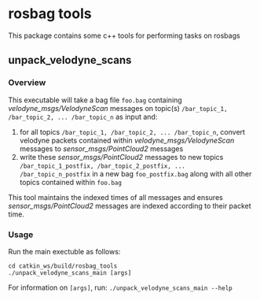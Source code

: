 # rosbag tools

This package contains some c++ tools for performing tasks on rosbags

## unpack_velodyne_scans

### Overview

This executable will take a bag file `foo.bag` containing *velodyne_msgs/VelodyneScan* messages on topic(s) `/bar_topic_1, /bar_topic_2, ... /bar_topic_n` as input and:

  1. for all topics `/bar_topic_1, /bar_topic_2, ... /bar_topic_n`, convert velodyne packets contained within *velodyne_msgs/VelodyneScan* messages to *sensor_msgs/PointCloud2* messages
  2. write these *sensor_msgs/PointCloud2* messages to new topics `/bar_topic_1_postfix, /bar_topic_2_postfix, ... /bar_topic_n_postfix` in a new bag `foo_postfix.bag` along with all other topics contained within `foo.bag`
   
This tool maintains the indexed times of all messages and ensures *sensor_msgs/PointCloud2* messages are indexed according to their packet time.

### Usage

Run the main exectuble as follows:

`cd catkin_ws/build/rosbag_tools` \
`./unpack_velodyne_scans_main [args]`

For information on `[args]`, run: `./unpack_velodyne_scans_main --help`
